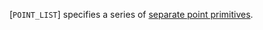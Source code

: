 [`POINT_LIST`] specifies a series of
[separate point primitives](https://www.khronos.org/registry/vulkan/specs/1.3-extensions/html/vkspec.html#drawing-point-lists).